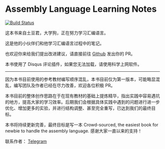 # Assembly Language Learning Notes

[![Build Status](https://travis-ci.com/kmahyyg/asm-learning-notes.svg?branch=master)](https://travis-ci.com/kmahyyg/asm-learning-notes)

这本书来自土豆君，大学狗，正在努力学习汇编语言。

这是他的小伙伴们和他学习汇编语言过程中的笔记。

也欢迎你来给我们提出改进建议，请直接前往 [Github](https://github.com/kmahyyg/asm-learning-notes) 发出你的 PR。

本书使用了 Disqus 评论插件，如果您无法加载，请使用科学上网软件。

------

因为本书目前使用的参考教材编写顺序混乱，本书目前仅为第一版本，可能略显混乱，编写团队及作者已经在尽力改善，欢迎各位积极 PR。

本书目前的整体创作思路在于在现有教材的基础上提炼精华，指出实践中容易遇坑的地方，提高大家的学习效率。后期我们会根据具体实践中遇到的问题进行进一步优化、增加更多的实验，并进行结构调整、甚至完全重写，已达到我们的最终目标。

本书将持续更新完善，最终目标是写一本 Crowd-sourced, the easiest book for newbie to handle the assembly language. 感谢大家一直以来的支持！

联系作者： [Telegram](https://t.me/welovezoe)